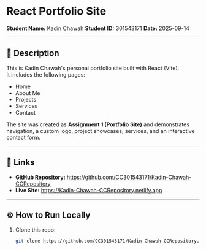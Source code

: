 # React Portfolio Site

**Student Name:** Kadin Chawah
**Student ID:** 301543171 
**Date:** 2025-09-14  

---

## 📖 Description
This is Kadin Chawah's personal portfolio site built with React (Vite).  
It includes the following pages:
- Home
- About Me
- Projects
- Services
- Contact

The site was created as **Assignment 1 (Portfolio Site)** and demonstrates navigation, a custom logo, project showcases, services, and an interactive contact form.

---

## 🔗 Links
- **GitHub Repository:** https://github.com/CC301543171/Kadin-Chawah-CCRepository  
- **Live Site:** https://Kadin-Chawah-CCRepository.netlify.app

---

## ⚙️ How to Run Locally
1. Clone this repo:
   ```bash
   git clone https://github.com/CC301543171/Kadin-Chawah-CCRepository.git